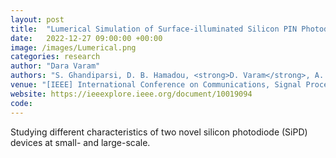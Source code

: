 ```yaml
---
layout: post
title:  "Lumerical Simulation of Surface-illuminated Silicon PIN Photodiodes for Datacenter Interconnects"
date:   2022-12-27 09:00:00 +00:00
image: /images/Lumerical.png
categories: research
author: "Dara Varam"
authors: "S. Ghandiparsi, D. B. Hamadou, <strong>D. Varam</strong>, A. Soufi, T. Landolsi, A. F. Elrefaie, A. S. Mayet, C. B. Perez, E. P. Devine, S. Y. Wang, T. Yamada, M. S. Islam"
venue: "[IEEE] International Conference on Communications, Signal Processing, and their Applications (ICCSPA)"
website: https://ieeexplore.ieee.org/document/10019094
code: 
---
```


Studying different characteristics of two novel silicon photodiode (SiPD) devices at small- and large-scale.
